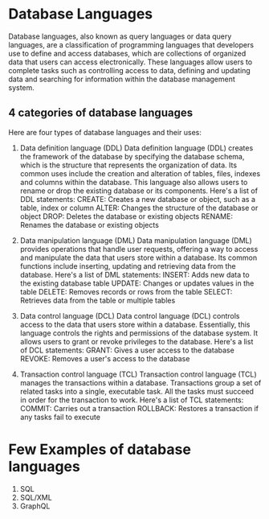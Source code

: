 # Database Languages
Database languages, also known as query languages or data query languages, are a classification of programming languages that developers use to define and access databases, which are collections of organized data that users can access electronically. These languages allow users to complete tasks such as controlling access to data, defining and updating data and searching for information within the database management system.

## 4 categories of database languages
Here are four types of database languages and their uses:

1. Data definition language (DDL)
Data definition language (DDL) creates the framework of the database by specifying the database schema, which is the structure that represents the organization of data. Its common uses include the creation and alteration of tables, files, indexes and columns within the database. This language also allows users to rename or drop the existing database or its components. Here's a list of DDL statements:
CREATE: Creates a new database or object, such as a table, index or column
ALTER: Changes the structure of the database or object
DROP: Deletes the database or existing objects
RENAME: Renames the database or existing objects

2. Data manipulation language (DML)
Data manipulation language (DML) provides operations that handle user requests, offering a way to access and manipulate the data that users store within a database. Its common functions include inserting, updating and retrieving data from the database. Here's a list of DML statements:
INSERT: Adds new data to the existing database table
UPDATE: Changes or updates values in the table
DELETE: Removes records or rows from the table
SELECT: Retrieves data from the table or multiple tables

3. Data control language (DCL)
Data control language (DCL) controls access to the data that users store within a database. Essentially, this language controls the rights and permissions of the database system. It allows users to grant or revoke privileges to the database. Here's a list of DCL statements:
GRANT: Gives a user access to the database
REVOKE: Removes a user's access to the database

4. Transaction control language (TCL)
Transaction control language (TCL) manages the transactions within a database. Transactions group a set of related tasks into a single, executable task. All the tasks must succeed in order for the transaction to work. Here's a list of TCL statements:
COMMIT: Carries out a transaction
ROLLBACK: Restores a transaction if any tasks fail to execute

# Few Examples of database languages
1. SQL
2. SQL/XML
3. GraphQL
